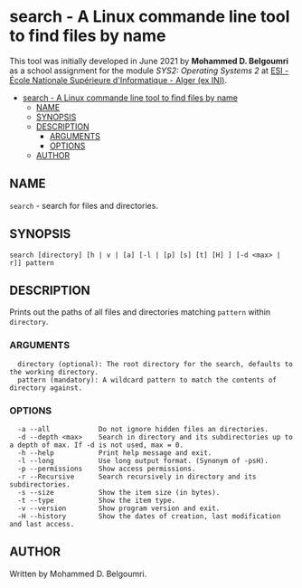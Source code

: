 # search - A Linux commande line tool to find files by name

This tool was initially developed in June 2021 by **Mohammed D. Belgoumri** as a school assignment for the module *SYS2: Operating Systems 2* at [ESI - École Nationale Supérieure d'Informatique - Alger (ex INI)](https://www.esi.dz).

- [search - A Linux commande line tool to find files by name](#search---a-linux-commande-line-tool-to-find-files-by-name)
  - [NAME](#name)
  - [SYNOPSIS](#synopsis)
  - [DESCRIPTION](#description)
    - [ARGUMENTS](#arguments)
    - [OPTIONS](#options)
  - [AUTHOR](#author)

## NAME

`search` - search for files and directories.

## SYNOPSIS

```text
search [directory] [h | v | [a] [-l | [p] [s] [t] [H] ] [-d <max> | r]] pattern
```

## DESCRIPTION

Prints out the paths of all files and directories matching `pattern` within `directory`.

### ARGUMENTS

```text
  directory (optional): The root directory for the search, defaults to the working directory.
  pattern (mandatory): A wildcard pattern to match the contents of directory against.
```

### OPTIONS

```text
  -a --all            Do not ignore hidden files an directories.
  -d --depth <max>    Search in directory and its subdirectories up to a depth of max. If -d is not used, max = 0.
  -h --help           Print help message and exit.
  -l --long           Use long output format. (Synonym of -psH).
  -p --permissions    Show access permissions.
  -r --Recursive      Search recursively in directory and its subdirectories.
  -s --size           Show the item size (in bytes).
  -t --type           Show the item type.
  -v --version        Show program version and exit.
  -H --history        Show the dates of creation, last modification and last access.
```

## AUTHOR

Written by Mohammed D. Belgoumri.
